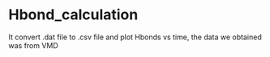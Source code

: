 # Hbond_calculation
It convert .dat file to .csv file and plot Hbonds vs time, the data we obtained was from VMD
